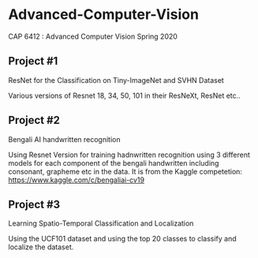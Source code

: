 # Advanced-Computer-Vision
CAP 6412 : Advanced Computer Vision Spring 2020


## Project #1

ResNet for the Classification on Tiny-ImageNet and SVHN Dataset

Various versions of Resnet 18, 34, 50, 101 in their ResNeXt, ResNet etc..



## Project #2

Bengali AI handwritten recognition

Using Resnet Version for training hadnwritten recognition using 3 different models for each component of the bengali handwritten including consonant, grapheme etc in the data.
It is from the Kaggle competetion:
https://www.kaggle.com/c/bengaliai-cv19



## Project #3

Learning Spatio-Temporal Classification and Localization

Using the UCF101 dataset and using the top 20 classes to classify and localize the dataset.



